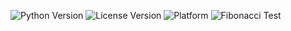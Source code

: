 ![Python Version](https://img.shields.io/badge/Python-3.13-green)
![License Version](https://img.shields.io/badge/AGPL-3.0%20license-blue)
![Platform](https://img.shields.io/badge/Linux-purple)
![Fibonacci Test](https://github.com/PMJ-SE-Fall-24/HW1/blob/main/.github/workflows/python-app.yml/badge.svg)

